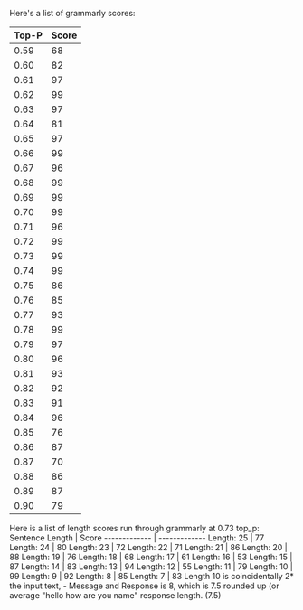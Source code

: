 Here's a list of grammarly scores:

Top-P | Score
------------- | -------------
0.59 | 68
0.60 | 82
0.61 | 97
0.62 | 99
0.63 | 97
0.64 | 81
0.65 | 97
0.66 | 99
0.67 | 96
0.68 | 99
0.69 | 99
0.70 | 99
0.71 | 96
0.72 | 99
0.73 | 99
0.74 | 99
0.75 | 86
0.76 | 85
0.77 | 93
0.78 | 99
0.79 | 97
0.80 | 96
0.81 | 93
0.82 | 92
0.83 | 91
0.84 | 96
0.85 | 76
0.86 | 87
0.87 | 70
0.88 | 86
0.89 | 87
0.90 | 79


Here is a list of length scores run through grammarly at 0.73 top_p:
Sentence Length | Score
------------- | -------------
Length: 25 | 77
Length: 24 | 80
Length: 23 | 72
Length: 22 | 71
Length: 21 | 86
Length: 20 | 88
Length: 19 | 76
Length: 18 | 68
Length: 17 | 61
Length: 16 | 53
Length: 15 | 87
Length: 14 | 83
Length: 13 | 94
Length: 12 | 55
Length: 11 | 79
Length: 10 | 99
Length: 9 | 92
Length: 8 | 85
Length: 7 | 83
Length 10 is coincidentally 2* the input text, - Message and Response is 8, which is 7.5 rounded up (or average "hello how are you name" response length. (7.5)
